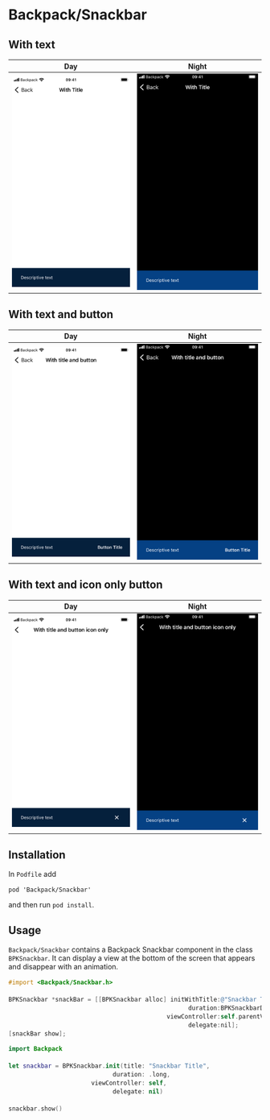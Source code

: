 # Backpack/Snackbar

## With text

| Day | Night |
| --- | --- |
| ![iPhone 8 simulator](https://raw.githubusercontent.com/Skyscanner/backpack-ios/main/screenshots/iPhone%208-snack-bar___with-text_lm.png) |![iPhone 8 simulator - dark mode](https://raw.githubusercontent.com/Skyscanner/backpack-ios/main/screenshots/iPhone%208-snack-bar___with-text_dm.png) |

## With text and button

| Day | Night |
| --- | --- |
| ![iPhone 8 simulator](https://raw.githubusercontent.com/Skyscanner/backpack-ios/main/screenshots/iPhone%208-snack-bar___with-text-and-button_lm.png) |![iPhone 8 simulator - dark mode](https://raw.githubusercontent.com/Skyscanner/backpack-ios/main/screenshots/iPhone%208-snack-bar___with-text-and-button_dm.png) |

## With text and icon only button

| Day | Night |
| --- | --- |
| ![iPhone 8 simulator](https://raw.githubusercontent.com/Skyscanner/backpack-ios/main/screenshots/iPhone%208-snack-bar___with-text-and-icon-only-button_lm.png) |![iPhone 8 simulator - dark mode](https://raw.githubusercontent.com/Skyscanner/backpack-ios/main/screenshots/iPhone%208-snack-bar___with-text-and-icon-only-button_dm.png) |

## Installation

In `Podfile` add

```
pod 'Backpack/Snackbar'
```

and then run `pod install`.

## Usage

`Backpack/Snackbar` contains a Backpack Snackbar component in the class `BPKSnackbar`. It can display a view at the bottom of the screen that appears and disappear with an animation.


```objective-c
#import <Backpack/Snackbar.h>

BPKSnackbar *snackBar = [[BPKSnackbar alloc] initWithTitle:@"Snackbar Title"
                                                  duration:BPKSnackbarDurationShort
                                            viewController:self.parentViewController
                                                  delegate:nil];
[snackBar show];

```

```swift
import Backpack

let snackbar = BPKSnackbar.init(title: "Snackbar Title",
                             duration: .long,
                       viewController: self,
                             delegate: nil)

snackbar.show()
```
